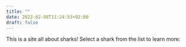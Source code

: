 ```yaml
---
title: ""
date: 2022-02-08T11:24:53+02:00
draft: false
---
```

This is a site all about sharks! Select a shark from the list to learn more:
